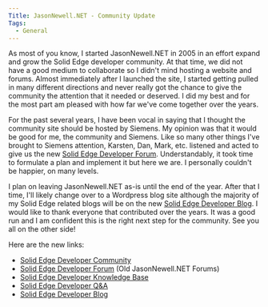 ```yaml
---
Title: JasonNewell.NET - Community Update
Tags:
  - General
---
```


As most of you know, I started JasonNewell.NET in 2005 in an effort expand and grow the Solid Edge developer community. At that time, we did not have a good medium to collaborate so I didn't mind hosting a website and forums. Almost immediately after I launched the site, I started getting pulled in many different directions and never really got the chance to give the community the attention that it needed or deserved. I did my best and for the most part am pleased with how far we've come together over the years.

For the past several years, I have been vocal in saying that I thought the community site should be hosted by Siemens. My opinion was that it would be good for me, the community and Siemens. Like so many other things I've brought to Siemens attention, Karsten, Dan, Mark, etc. listened and acted to give us the new [Solid Edge Developer Forum](https://community.plm.automation.siemens.com/t5/Solid-Edge-Developer-Forum/bd-p/SEDeveloperForum). Understandably, it took time to formulate a plan and implement it but here we are. I personally couldn't be happier, on many levels.

I plan on leaving JasonNewell.NET as-is until the end of the year. After that I time, I'll likely change over to a Wordpress blog site although the majority of my Solid Edge related blogs will be on the new [Solid Edge Developer Blog](https://community.plm.automation.siemens.com/t5/Solid-Edge-Developer-Blog/bg-p/SolidEdgeDeveloperBlog). I would like to thank everyone that contributed over the years. It was a good run and I am confident this is the right next step for the community. See you all on the other side!

Here are the new links:

* [Solid Edge Developer Community](https://community.plm.automation.siemens.com/t5/Solid-Edge-Developer-Community/ct-p/SolidEdgeDeveloperCommunity)
* [Solid Edge Developer Forum](https://community.plm.automation.siemens.com/t5/Solid-Edge-Developer-Forum/bd-p/SEDeveloperForum) (Old JasonNewell.NET Forums)
* [Solid Edge Developer Knowledge Base](https://community.plm.automation.siemens.com/t5/Solid-Edge-Developer-Knowledge/tkb-p/SEDeveloperKB)
* [Solid Edge Developer Q&A](https://community.plm.automation.siemens.com/t5/Solid-Edge-Developer-Q-A/qa-p/SEDeveloperQnA)
* [Solid Edge Developer Blog](https://community.plm.automation.siemens.com/t5/Solid-Edge-Developer-Blog/bg-p/SolidEdgeDeveloperBlog)